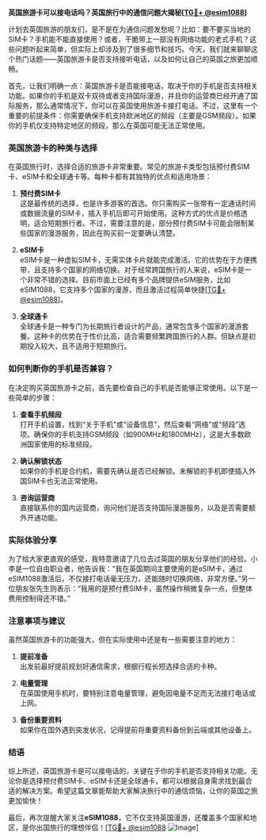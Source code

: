 **英国旅游卡可以接电话吗？英国旅行中的通信问题大揭秘[[TG💪+ @esim1088](https://t.me/s/esim1088)]**

计划去英国旅游的朋友们，是不是在为通信问题发愁呢？比如：要不要买当地的SIM卡？手机能不能直接使用？或者，干脆带上一部没有网络功能的老式手机？这些问题听起来简单，但实际上却涉及到了很多细节和技巧。今天，我们就来聊聊这个热门话题——英国旅游卡是否支持接听电话，以及如何让自己的英国之旅更加顺畅。

首先，让我们明确一点：英国旅游卡是否能接电话，取决于你的手机是否支持相关功能。如果你的手机是双卡双待或者支持国际漫游，并且你的运营商已经开通了国际服务，那么通常情况下，你可以在英国使用旅游卡接打电话。不过，这里有一个重要的前提条件：你需要确保手机支持欧洲地区的频段（主要是GSM频段）。如果你的手机仅支持特定地区的频段，那么在英国可能无法正常使用。

### 英国旅游卡的种类与选择

在英国旅行时，选择合适的旅游卡非常重要。常见的旅游卡类型包括预付费SIM卡、eSIM卡和全球通卡等。每种卡都有其独特的优点和适用场景：

1. **预付费SIM卡**  
   这是最传统的选择，也是许多游客的首选。你只需购买一张带有一定通话时间或数据流量的SIM卡，插入手机后即可开始使用。这种方式的优点是价格透明，适合短期旅行者。不过，需要注意的是，部分预付费SIM卡可能会限制某些国家的漫游服务，因此在购买前一定要确认清楚。

2. **eSIM卡**  
   eSIM卡是一种虚拟SIM卡，无需实体卡片就能完成激活。它的优势在于方便携带，且支持多个国家的网络切换。对于经常跨国旅行的人来说，eSIM卡是一个非常不错的选择。目前市面上已经有多个品牌提供eSIM服务，比如eSIM1088，它支持多个国家的漫游，而且激活过程简单快捷[[TG💪+ @esim1088](https://t.me/s/esim1088)]。

3. **全球通卡**  
   全球通卡是一种专门为长期旅行者设计的产品，通常包含多个国家的漫游套餐。这种卡的优势在于性价比高，适合需要频繁跨国旅行的人群。但缺点是初期投入较大，且不适用于短期旅行。

### 如何判断你的手机是否兼容？

在决定购买英国旅游卡之前，首先要检查自己的手机是否能够正常使用。以下是一些简单的步骤：

1. **查看手机频段**  
   打开手机设置，找到“关于手机”或“设备信息”，然后查看“网络”或“频段”选项。确保你的手机支持GSM频段（如900MHz和1800MHz），这是大多数欧洲国家使用的标准频段。

2. **确认解锁状态**  
   如果你的手机是合约机，需要先确认是否已经解锁。未解锁的手机即使插入外国SIM卡也无法正常使用。

3. **咨询运营商**  
   直接联系你的国内运营商，询问他们是否支持国际漫游服务，以及是否需要额外开通功能。

### 实际体验分享

为了给大家更直观的感受，我特意邀请了几位去过英国的朋友分享他们的经验。小李是一位自由职业者，他告诉我：“我在英国期间主要使用的是eSIM卡，通过eSIM1088激活后，不仅接打电话毫无压力，还能随时切换网络，非常方便。”另一位朋友张先生则表示：“我用的是预付费SIM卡，虽然操作稍微复杂一点，但整体费用控制得还不错。”

### 注意事项与建议

虽然英国旅游卡的功能强大，但在实际使用中还是有一些需要注意的地方：

1. **提前准备**  
   出发前最好提前规划好通信需求，根据行程长短选择合适的卡种。

2. **电量管理**  
   在英国使用手机时，要特别注意电量管理，避免因电量不足而无法接打电话或上网。

3. **备份重要资料**  
   如果你在国外遇到突发状况，记得提前将重要资料备份到云端或其他设备上。

### 结语

综上所述，英国旅游卡是可以接电话的，关键在于你的手机是否支持相关功能。无论你是选择预付费SIM卡、eSIM卡还是全球通卡，都可以根据自身需求找到最合适的解决方案。希望这篇文章能帮助大家解决旅行中的通信烦恼，让你的英国之旅更加愉快！

最后，再次提醒大家关注**eSIM1088**，它不仅支持英国漫游，还覆盖多个国家和地区，是你出国旅行的理想伴侣！[[TG💪+ @esim1088](https://t.me/s/esim1088) ![Image](https://i.postimg.cc/4NQfJmqS/Snipaste-2025-05-13-00-14-12.png)]